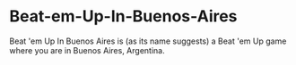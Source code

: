 # Beat-em-Up-In-Buenos-Aires
Beat 'em Up In Buenos Aires is (as its name suggests) a Beat 'em Up game where you are in Buenos Aires, Argentina.

